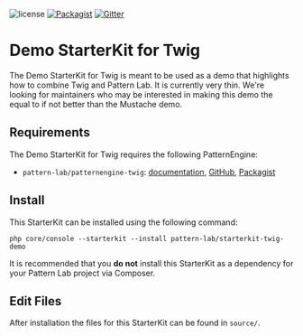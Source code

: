 ![license](https://img.shields.io/github/license/pattern-lab/starterkit-twig-demo.svg)
[![Packagist](https://img.shields.io/packagist/v/pattern-lab/starterkit-twig-demo.svg)](https://packagist.org/packages/pattern-lab/starterkit-twig-demo) [![Gitter](https://img.shields.io/gitter/room/pattern-lab/php.svg)](https://gitter.im/pattern-lab/php)

# Demo StarterKit for Twig

The Demo StarterKit for Twig is meant to be used as a demo that highlights how to combine Twig and Pattern Lab. It is currently very thin. We're looking for maintainers who may be interested in making this demo the equal to if not better than the Mustache demo.

## Requirements

The Demo StarterKit for Twig requires the following PatternEngine:

* `pattern-lab/patternengine-twig`: [documentation](https://github.com/pattern-lab/patternengine-php-twig#twig-patternengine-for-pattern-lab), [GitHub](https://github.com/pattern-lab/patternengine-php-twig), [Packagist](https://packagist.org/packages/pattern-lab/patternengine-twig)

## Install

This StarterKit can be installed using the following command:

    php core/console --starterkit --install pattern-lab/starterkit-twig-demo

It is recommended that you **do not** install this StarterKit as a dependency for your Pattern Lab project via Composer.

## Edit Files

After installation the files for this StarterKit can be found in `source/`.
